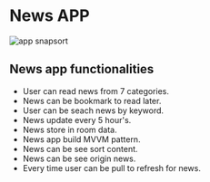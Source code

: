 # News APP

![app snapsort](./snapsort/app_snapsort.png)

## News app functionalities 
* User can read news from 7 categories.
* News can be bookmark to read later.
* User can be seach news by keyword.
* News update every 5 hour's.
* News store in room data.
* News app build MVVM pattern.
* News can be see sort content. 
* News can be see origin news.
* Every time user can be pull to refresh for news.